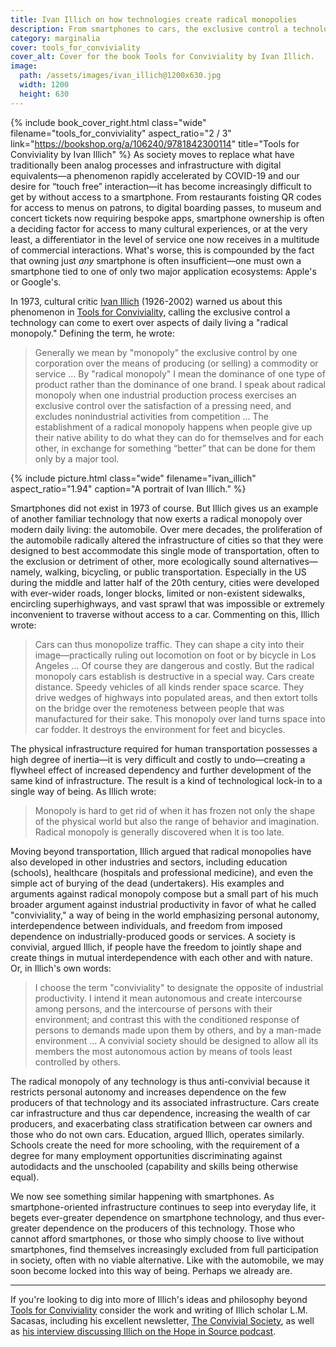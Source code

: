 ```yaml
---
title: Ivan Illich on how technologies create radical monopolies
description: From smartphones to cars, the exclusive control a technology can exert over aspects of daily living is a "radical monopoly."
category: marginalia
cover: tools_for_conviviality
cover_alt: Cover for the book Tools for Conviviality by Ivan Illich.
image:
  path: /assets/images/ivan_illich@1200x630.jpg
  width: 1200
  height: 630
---
```


{% include book_cover_right.html class="wide" filename="tools_for_conviviality" aspect_ratio="2 / 3" link="https://bookshop.org/a/106240/9781842300114" title="Tools for Conviviality by Ivan Illich" %} As society moves to replace what have traditionally been analog processes and infrastructure with digital equivalents—a phenomenon rapidly accelerated by COVID-19 and our desire for “touch free” interaction—it has become increasingly difficult to get by without access to a smartphone. From restaurants foisting QR codes for access to menus on patrons, to digital boarding passes, to museum and concert tickets now requiring bespoke apps, smartphone ownership is often a deciding factor for access to many cultural experiences, or at the very least, a differentiator in the level of service one now receives in a multitude of commercial interactions. What's worse, this is compounded by the fact that owning just *any* smartphone is often insufficient—one must own a smartphone tied to one of only two major application ecosystems: Apple's or Google's.

In 1973, cultural critic [Ivan Illich](https://en.wikipedia.org/wiki/Ivan_Illich) (1926-2002) warned us about this phenomenon in [Tools for Conviviality](https://bookshop.org/a/106240/9781842300114), calling the exclusive control a technology can come to exert over aspects of daily living a "radical monopoly." Defining the term, he wrote:

> Generally we mean by "monopoly" the exclusive control by one corporation over the means of producing (or selling) a commodity or service ... By "radical monopoly" I mean the dominance of one type of product rather than the dominance of one brand. I speak about radical monopoly when one industrial production process exercises an exclusive control over the satisfaction of a pressing need, and excludes nonindustrial activities from competition ... The establishment of a radical monopoly happens when people give up their native ability to do what they can do for themselves and for each other, in exchange for something “better” that can be done for them only by a major tool.

{% include picture.html class="wide" filename="ivan_illich" aspect_ratio="1.94" caption="A portrait of Ivan Illich." %}

Smartphones did not exist in 1973 of course. But Illich gives us an example of another familiar technology that now exerts a radical monopoly over modern daily living: the automobile. Over mere decades, the proliferation of the automobile radically altered the infrastructure of cities so that they were designed to best accommodate this single mode of transportation, often to the exclusion or detriment of other, more ecologically sound alternatives—namely, walking, bicycling, or public transportation. Especially in the US during the middle and latter half of the 20th century, cities were developed with ever-wider roads, longer blocks, limited or non-existent sidewalks, encircling superhighways, and vast sprawl that was impossible or extremely inconvenient to traverse without access to a car. Commenting on this, Illich wrote:

> Cars can thus monopolize traffic. They can shape a city into their image—practically ruling out locomotion on foot or by bicycle in Los Angeles ... Of course they are dangerous and costly. But the radical monopoly cars establish is destructive in a special way. Cars create distance. Speedy vehicles of all kinds render space scarce. They drive wedges of highways into populated areas, and then extort tolls on the bridge over the remoteness between people that was manufactured for their sake. This monopoly over land turns space into car fodder. It destroys the environment for feet and bicycles.

The physical infrastructure required for human transportation possesses a high degree of inertia—it is very difficult and costly to undo—creating a flywheel effect of increased dependency and further development of the same kind of infrastructure. The result is a kind of technological lock-in to a single way of being. As Illich wrote:

> Monopoly is hard to get rid of when it has frozen not only the shape of the physical world but also the range of behavior and imagination. Radical monopoly is generally discovered when it is too late.

Moving beyond transportation, Illich argued that radical monopolies have also developed in other industries and sectors, including education (schools), healthcare (hospitals and professional medicine), and even the simple act of burying of the dead (undertakers). His examples and arguments against radical monopoly compose but a small part of his much broader argument against industrial productivity in favor of what he called "conviviality," a way of being in the world emphasizing personal autonomy, interdependence between individuals, and freedom from imposed dependence on industrially-produced goods or services. A society is convivial, argued Illich, if people have the freedom to jointly shape and create things in mutual interdependence with each other and with nature. Or, in Illich's own words:

> I choose the term "conviviality" to designate the opposite of industrial productivity. I intend it mean autonomous and create intercourse among persons, and the intercourse of persons with their environment; and contrast this with the conditioned response of persons to demands made upon them by others, and by a man-made environment ... A convivial society should be designed to allow all its members the most autonomous action by means of tools least controlled by others.

The radical monopoly of any technology is thus anti-convivial because it restricts personal autonomy and increases dependence on the few producers of that technology and its associated infrastructure. Cars create car infrastructure and thus car dependence, increasing the wealth of car producers, and exacerbating class stratification between car owners and those who do not own cars. Education, argued Illich, operates similarly. Schools create the need for more schooling, with the requirement of a degree for many employment opportunities discriminating against autodidacts and the unschooled (capability and skills being otherwise equal).

We now see something similar happening with smartphones. As smartphone-oriented infrastructure continues to seep into everyday life, it begets ever-greater dependence on smartphone technology, and thus ever-greater dependence on the producers of this technology. Those who cannot afford smartphones, or those who simply choose to live without smartphones, find themselves increasingly excluded from full participation in society, often with no viable alternative. Like with the automobile, we may soon become locked into this way of being. Perhaps we already are.

---

If you're looking to dig into more of Illich's ideas and philosophy beyond [Tools for Conviviality](https://bookshop.org/a/106240/9781842300114) consider the work and writing of Illich scholar L.M. Sacasas, including his excellent newsletter, [The Convivial Society](https://theconvivialsociety.substack.com), as well as [his interview discussing Illich on the Hope in Source podcast](https://hopeinsource.com/convivial/).

